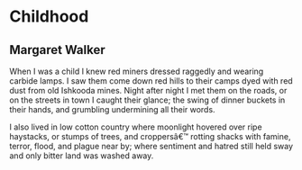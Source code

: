 # Childhood
## Margaret Walker
When I was a child I knew red miners
dressed raggedly and wearing carbide lamps.
I saw them come down red hills to their camps
dyed with red dust from old Ishkooda mines.
Night after night I met them on the roads,
or on the streets in town I caught their glance;
the swing of dinner buckets in their hands,
and grumbling undermining all their words.

I also lived in low cotton country
where moonlight hovered over ripe haystacks,
or stumps of trees, and croppersâ€™ rotting shacks
with famine, terror, flood, and plague near by;
where sentiment and hatred still held sway
and only bitter land was washed away.